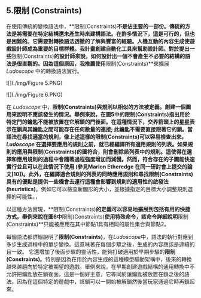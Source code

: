 ## 5.限制 (Constraints)

在使用傳統的變換語法中，**限制(Constraints)**不是佔主要的一部份。傳統的方法是將需要在特定結構還未產生時來建構語法。在許多情況下，這是可行的，但也是困難的。它需要對轉換語法透徹的了解與豐富的經驗。人機互動的內容生成使遊戲設計師成為重要的目標群體。我計畫創建自動化工具來幫助設計師。對於提出一些**限制(Constraints)**的設計師來說，如何設計出一個不會產生不必要的結構的語法是很直觀的。因為這個原因，我推薦使用**限制(Constraints)**來擴展 *Ludoscope* 中的轉換語法實行。

![](./img/Figure 5.PNG)

![](./img/Figure 6.PNG)

在 *Ludoscope* 中，**限制(Constraints)**與規則以相似的方法被定義。創建一個圖用來說明不應該發生的情況。舉例來說，在圖5中的**限制(Constraints)**指出用於特定門的鑰匙不能被放置在它解鎖的門後面。在這種情況下，交界箭頭上的星星表示在鎖與其鑰匙之間可能存在任何數量的連接; 此鑰匙不需要直接跟著它的鎖。當語法在尋找適當的規則，像上述這樣的**限制(Constraints)**可以容易檢查出來。 *Ludoscope* 在選擇要應用的規則之前，就已經編譯所有適用規則的列表。如果規則的應用與**限制(Constraints)**的圖符合，則會刪除該列表中的規則。這使得在選擇和應用規則的過程中會隨著過程強度增加而減慢。然而，符合存在的子圖能快速實行並且可以在此情況下使用 (參見Marlon Etheredge 在同一研討會上提交的論文[10])。此外，在編譯適合規則的列表的同時應用規則和尋找**限制(Constraints)**具有的優點是提供一些機會去運行這種會影響到規則的適用性的**啟發法(heuristics)**。例如它可以檢查新圖形的大小，並根據指定的目標大小調整規則選擇的可能性。，

以這種方法實現，**限制(Constraints)**的定義可以容易地擴展到包括有用的快捷方式。舉例來說在圖6中**限制(Constraints)**使用特殊命令，該命令詳細說明**限制(Constraints)**只能被應用在其中節點1具有相同的屬性集合與節點2。

每個語法都詳細說明了**限制(Constraints)**，在*Ludoscope*中，語法的執行對應到多步生成過程中的單步變換。這意味著在每個步驟之後，生成的內容應該是連續的且一致。 它還增加了後面步驟的靈活性，能夠打破適用於早期步驟的**限制(Constraints)**。特別是因為在用於內容生成的這種模型驅動架構中，後來的轉換越來越趨向於特定被期望的遊戲。舉例來說，在早期創建遊戲結構的通用轉換中不允許把鑰匙放在鎖後面，這是一個好主意，它等同於讓鑰匙被放置在鎖之後的語法。因為在這個特定的遊戲中，該鎖可以一開始被解鎖然後當玩家通過它時再鎖起來。

